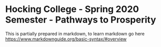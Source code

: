 # Hocking College - Spring 2020 Semester - Pathways to Prosperity

This is partially prepared in markdown, to learn markdown go here <https://www.markdownguide.org/basic-syntax/#overview>
